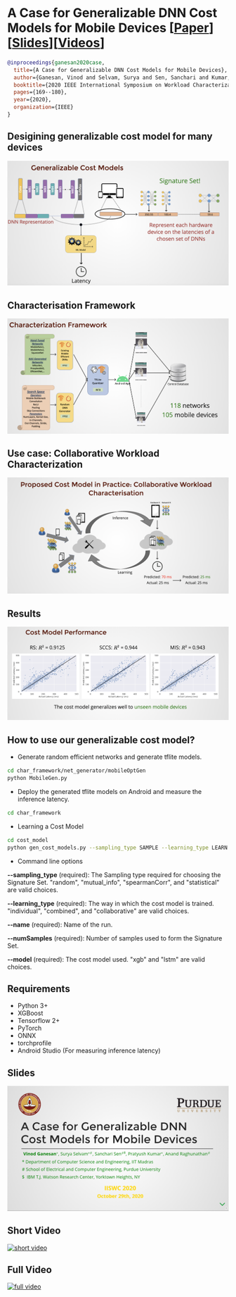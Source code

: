 # A Case for Generalizable DNN Cost Models for Mobile Devices [[Paper](https://vinodganesan.github.io/files/Generalizable_DNN_Cost_Models_IISWC_2020.pdf)][[Slides](https://slides.com/pratyushkumarpanda/deck/fullscreen?token=QQC26kZT)][[Videos](https://youtu.be/Mh1c-tNWRoc)]

```BibTex
@inproceedings{ganesan2020case,
  title={A Case for Generalizable DNN Cost Models for Mobile Devices},
  author={Ganesan, Vinod and Selvam, Surya and Sen, Sanchari and Kumar, Pratyush and Raghunathan, Anand},
  booktitle={2020 IEEE International Symposium on Workload Characterization (IISWC)},
  pages={169--180},
  year={2020},
  organization={IEEE}
}
```
## Desigining generalizable cost model for many devices
![](figures/overview.png)

## Characterisation Framework
![](figures/char_framework.png)

## Use case: Collaborative Workload Characterization
![](figures/Collaborative.png)

## Results
![](figures/Results.png)

## How to use our generalizable cost model?

* Generate random efficient networks and generate tflite models.

```bash
cd char_framework/net_generator/mobileOptGen
python MobileGen.py
```
* Deploy the generated tflite models on Android and measure the inference latency.

```bash
cd char_framework

```

* Learning a Cost Model
```bash
cd cost_model
python gen_cost_models.py --sampling_type SAMPLE --learning_type LEARN  --name NAME  --numSamples SAMPLE --model MODEL 
```
* Command line options

**--sampling\_type** (required): The Sampling type required for choosing the Signature Set. "random", "mutual\_info", "spearmanCorr", and "statistical" are valid choices. 

**--learning_type** (required): The way in which the cost model is trained. "individual", "combined", and "collaborative" are valid choices. 

**--name** (required): Name of the run.

**--numSamples** (required): Number of samples used to form the Signature Set. 

**--model** (required): The cost model used. "xgb" and "lstm" are valid choices. 


## Requirements

* Python 3+
* XGBoost
* Tensorflow 2+
* PyTorch
* ONNX
* torchprofile
* Android Studio (For measuring inference latency) 

## Slides
[![slides](figures/slides.png)](https://slides.com/pratyushkumarpanda/deck/fullscreen?token=QQC26kZT)

## Short Video
[![short video](https://img.youtube.com/vi/fOcvznSENUU/maxresdefault.jpg)](https://youtu.be/fOcvznSENUU)

## Full Video
[![full video](https://img.youtube.com/vi/Mh1c-tNWRoc/maxresdefault.jpg)](https://youtu.be/Mh1c-tNWRoc)
